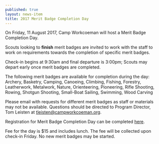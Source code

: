 ```yaml
---
published: true
layout: news-item
title: 2017 Merit Badge Completion Day
---
```


On Friday, 11 August 2017, Camp Workcoeman will host a Merit Badge Completion Day.

Scouts looking to **finish** merit badges are invited to work with the staff to work on requirements towards the completion of specific merit badges.

Check-in begins at 9:30am and final departure is 3:00pm; Scouts may depart early once merit badges are completed.

The following merit badges are available for completion during the day:
Archery, Basketry, Camping, Canoeing, Climbing, Fishing, Forestry, Leatherwork, Metalwork, Nature, Orienteering, Pioneering, Rifle Shooting, Rowing, Shotgun Shooting, Small-Boat Sailing, Swimming, Wood Carving

Please email with requests for different merit badges as staff or materials may not be available. Questions should be directed to Program Director, Tom Leisten at [tleisten@campworkcoeman.org](mailto:tleisten@campworkcoeman.org).

Registration for Merit Badge Completion Day can be completed [here]().

Fee for the day is $15 and includes lunch. The fee will be collected upon check-in Friday. No new merit badges may be started.
